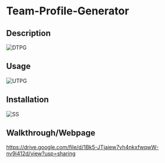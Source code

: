 # Team-Profile-Generator
  
## Description
![DTPG](https://user-images.githubusercontent.com/100335717/184991606-5d8ca823-0005-41c0-84e8-fbd64b551358.png)



## Usage
![UTPG](https://user-images.githubusercontent.com/100335717/184991881-d3eb86f7-d09d-4eba-8116-c8e6179164fc.png)



## Installation
![SS](https://user-images.githubusercontent.com/100335717/184991717-45a474e7-adfe-4c9e-8c04-71540cb19d38.png)




## Walkthrough/Webpage
https://drive.google.com/file/d/1Bk5-JTjaiew7vh4nkxfwqwW-nv9i412d/view?usp=sharing




    
